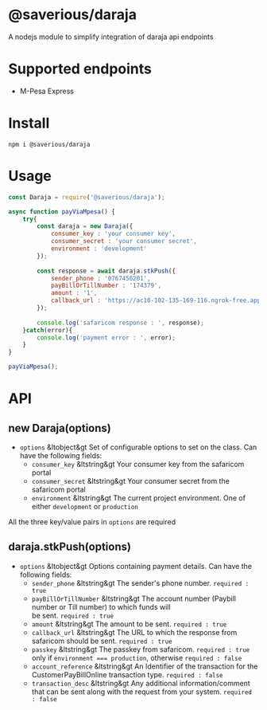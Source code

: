 # @saverious/daraja
A nodejs module to simplify integration of daraja api endpoints

# Supported endpoints
- M-Pesa Express

# Install
```text
npm i @saverious/daraja
```

# Usage
```javascript
const Daraja = require('@saverious/daraja');

async function payViaMpesa() {
    try{
        const daraja = new Daraja({
            consumer_key : 'your consumer key',
            consumer_secret : 'your consumer secret',
            environment : 'development' 
        });
        
        const response = await daraja.stkPush({
            sender_phone : '0767456201',
            payBillOrTillNumber : '174379',
            amount : '1',
            callback_url : 'https://ac10-102-135-169-116.ngrok-free.app'
        });
        
        console.log('safaricom response : ', response);
    }catch(error){
        console.log('payment error : ', error);
    }
}

payViaMpesa();
```

# API
## new Daraja(options)
* `options` &ltobject&gt Set of configurable options to set on the class. Can have the following fields:
    * `consumer_key` &ltstring&gt Your consumer key from the safaricom portal
    * `consumer_secret` &ltstring&gt Your consumer secret from the safaricom portal
    * `environment` &ltstring&gt The current project environment. One of either `development` or `production`

All the three key/value pairs in `options` are required

## daraja.stkPush(options)
* `options` &ltobject&gt Options containing payment details. Can have the following fields:
    * `sender_phone` &ltstring&gt The sender's phone number. `required : true`
    * `payBillOrTillNumber` &ltstring&gt The account number (Paybill number or Till number) to which funds will  
       be sent. `required : true`
    * `amount` &ltstring&gt The amount to be sent. `required : true`
    * `callback_url` &ltstring&gt The URL to which the response from safaricom should be sent. `required : true`
    *  `passkey` &ltstring&gt The passkey from safaricom. `required : true` only if `environment === production`,
        otherwise `required : false`
    * `account_reference` &ltstring&gt  An Identifier of the transaction for the CustomerPayBillOnline transaction type.
       `required : false`
    * `transaction_desc` &ltstring&gt Any additional information/comment that can be sent along with the request from
       your system. `required : false`